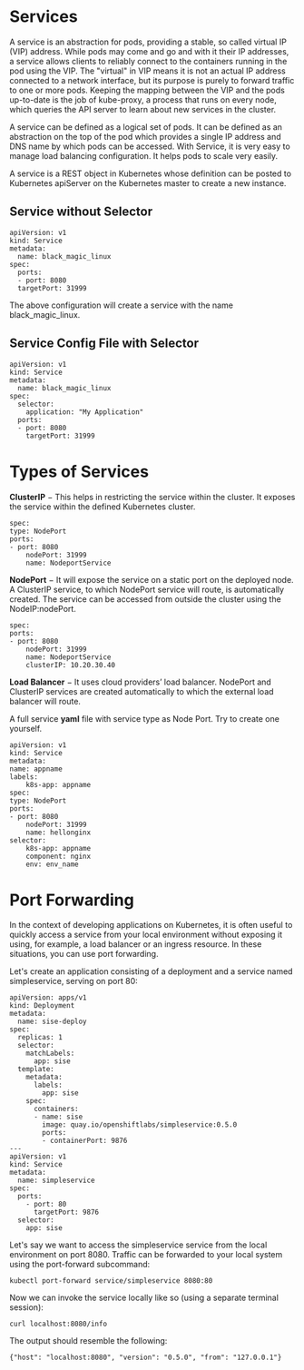 # Services

A service is an abstraction for pods, providing a stable, so called virtual IP (VIP) address. While pods may come and go and with it their IP addresses, a service allows clients to reliably connect to the containers running in the pod using the VIP. The "virtual" in VIP means it is not an actual IP address connected to a network interface, but its purpose is purely to forward traffic to one or more pods. Keeping the mapping between the VIP and the pods up-to-date is the job of kube-proxy, a process that runs on every node, which queries the API server to learn about new services in the cluster.


A service can be defined as a logical set of pods. It can be defined as an abstraction on the top of the pod which provides a single IP address and DNS name by which pods can be accessed. With Service, it is very easy to manage load balancing configuration. It helps pods to scale very easily.

A service is a REST object in Kubernetes whose definition can be posted to Kubernetes apiServer on the Kubernetes master to create a new instance.


## Service without Selector

    apiVersion: v1
    kind: Service
    metadata:
      name: black_magic_linux
    spec:
      ports:
      - port: 8080
      targetPort: 31999

The above configuration will create a service with the name black_magic_linux.


## Service Config File with Selector

    apiVersion: v1
    kind: Service
    metadata:
      name: black_magic_linux
    spec:
      selector:
        application: "My Application" 
      ports:
      - port: 8080
        targetPort: 31999

# Types of Services

**ClusterIP** − This helps in restricting the service within the cluster. It exposes the service within the defined Kubernetes cluster.

    spec:
    type: NodePort
    ports:
    - port: 8080
        nodePort: 31999
        name: NodeportService

**NodePort** − It will expose the service on a static port on the deployed node. A ClusterIP service, to which NodePort service will route, is automatically created. The service can be accessed from outside the cluster using the NodeIP:nodePort.

    spec:
    ports:
    - port: 8080
        nodePort: 31999
        name: NodeportService
        clusterIP: 10.20.30.40

**Load Balancer** − It uses cloud providers’ load balancer. NodePort and ClusterIP services are created automatically to which the external load balancer will route.

A full service **yaml** file with service type as Node Port. Try to create one yourself.

    apiVersion: v1
    kind: Service
    metadata:
    name: appname
    labels:
        k8s-app: appname
    spec:
    type: NodePort
    ports:
    - port: 8080
        nodePort: 31999
        name: hellonginx
    selector:
        k8s-app: appname
        component: nginx
        env: env_name

# Port Forwarding

In the context of developing applications on Kubernetes, it is often useful to quickly access a service from your local environment without exposing it using, for example, a load balancer or an ingress resource. In these situations, you can use port forwarding.

Let's create an application consisting of a deployment and a service named simpleservice, serving on port 80:

    apiVersion: apps/v1
    kind: Deployment
    metadata:
      name: sise-deploy
    spec:
      replicas: 1
      selector:
        matchLabels:
          app: sise
      template:
        metadata:
          labels:
            app: sise
        spec:
          containers:
          - name: sise
            image: quay.io/openshiftlabs/simpleservice:0.5.0
            ports:
            - containerPort: 9876
    ---
    apiVersion: v1
    kind: Service
    metadata:
      name: simpleservice
    spec:
      ports:
        - port: 80
          targetPort: 9876
      selector:
        app: sise

Let's say we want to access the simpleservice service from the local environment on port 8080. Traffic can be forwarded to your local system using the port-forward subcommand:

    kubectl port-forward service/simpleservice 8080:80

Now we can invoke the service locally like so (using a separate terminal session):

    curl localhost:8080/info

The output should resemble the following:

    {"host": "localhost:8080", "version": "0.5.0", "from": "127.0.0.1"}
